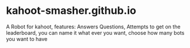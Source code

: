 # kahoot-smasher.github.io
A Robot for kahoot, features: Answers Questions, Attempts to get on the leaderboard, you can name it what ever you want, choose how many bots you want to have
